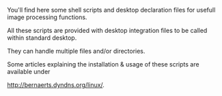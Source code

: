 You'll find here some shell scripts and desktop declaration files for usefull image processing functions.

All these scripts are provided with desktop integration files to be called within standard desktop.

They can handle multiple files and/or directories.

Some articles explaining the installation & usage of these scripts are available under 

http://bernaerts.dyndns.org/linux/.
